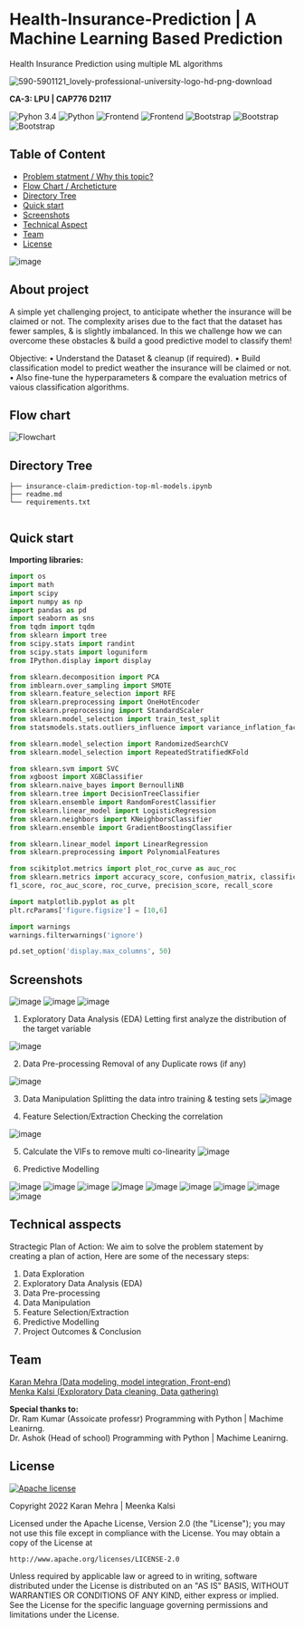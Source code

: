 



# Health-Insurance-Prediction |  A Machine Learning Based Prediction
Health Insurance Prediction using multiple ML algorithms

![590-5901121_lovely-professional-university-logo-hd-png-download](https://user-images.githubusercontent.com/62024355/120755302-6ee99700-c52b-11eb-95b8-075edac041ed.png)


__CA-3: LPU | CAP776 D2117__


![Pyhon 3.4](https://img.shields.io/badge/ide-Jupyter_notebook-blue.svg) ![Python](https://img.shields.io/badge/Language-Python-brightgreen.svg)  ![Frontend](https://img.shields.io/badge/Frontend-Bootstrap-purple.svg)  ![Frontend](https://img.shields.io/badge/Libraries-Streamlit-purple.svg)    ![Bootstrap](https://img.shields.io/badge/BaseEnvironment-AnacondaPrompt-brown.svg)   ![Bootstrap](https://img.shields.io/badge/Deployment-Github-yellow.svg)   ![Bootstrap](https://img.shields.io/badge/Debugging-LocalHost-blue.svg)  


## Table of Content
  * [Problem statment / Why this topic?](#Problem-statment)
  * [Flow Chart / Archeticture](#Flow-chart)
  * [Directory Tree](#directory-tree)
  * [Quick start](#Quick-start)
  * [Screenshots](#screenshots)
  * [Technical Aspect](#technical-aspect)
  * [Team](#team)
  * [License](#license)
  
  
  
![image](https://user-images.githubusercontent.com/62024355/196232532-c5dc622a-37d1-438d-a51f-2452068f096a.png)

  ## About project
A simple yet challenging project, to anticipate whether the insurance will be claimed or not. The complexity arises due to the fact that the dataset has fewer samples, & is slightly imbalanced. In this we challenge how we can overcome these obstacles & build a good predictive model to classify them!

Objective: 
•	Understand the Dataset & cleanup (if required).
•	Build classification model to predict weather the insurance will be claimed or not.
•	Also fine-tune the hyperparameters & compare the evaluation metrics of vaious classification algorithms.


## Flow chart

![Flowchart](https://user-images.githubusercontent.com/62024355/196760839-2551c8ca-9ac9-414f-a7a0-182ad46beef6.png)


## Directory Tree
```
├── insurance-claim-prediction-top-ml-models.ipynb
├── readme.md
└── requirements.txt


```


## Quick start
**Importing libraries:** 
```python
import os
import math
import scipy
import numpy as np
import pandas as pd
import seaborn as sns
from tqdm import tqdm
from sklearn import tree
from scipy.stats import randint
from scipy.stats import loguniform
from IPython.display import display

from sklearn.decomposition import PCA
from imblearn.over_sampling import SMOTE
from sklearn.feature_selection import RFE
from sklearn.preprocessing import OneHotEncoder
from sklearn.preprocessing import StandardScaler
from sklearn.model_selection import train_test_split
from statsmodels.stats.outliers_influence import variance_inflation_factor

from sklearn.model_selection import RandomizedSearchCV
from sklearn.model_selection import RepeatedStratifiedKFold

from sklearn.svm import SVC
from xgboost import XGBClassifier
from sklearn.naive_bayes import BernoulliNB
from sklearn.tree import DecisionTreeClassifier
from sklearn.ensemble import RandomForestClassifier
from sklearn.linear_model import LogisticRegression
from sklearn.neighbors import KNeighborsClassifier
from sklearn.ensemble import GradientBoostingClassifier

from sklearn.linear_model import LinearRegression
from sklearn.preprocessing import PolynomialFeatures

from scikitplot.metrics import plot_roc_curve as auc_roc
from sklearn.metrics import accuracy_score, confusion_matrix, classification_report, \
f1_score, roc_auc_score, roc_curve, precision_score, recall_score

import matplotlib.pyplot as plt
plt.rcParams['figure.figsize'] = [10,6]

import warnings 
warnings.filterwarnings('ignore')

pd.set_option('display.max_columns', 50)

```

## Screenshots
![image](https://user-images.githubusercontent.com/62024355/196595872-a0efc345-a7c0-44b2-974a-2ce0bed6c8be.png)
![image](https://user-images.githubusercontent.com/62024355/196595920-2073e25b-485c-4934-8404-50f0ced76a6a.png)
![image](https://user-images.githubusercontent.com/62024355/196595966-1ee03f6a-4d12-44fd-a7f2-22f177544b49.png)


1.	Exploratory Data Analysis (EDA)
                Letting first analyze the distribution of the target variable
 
![image](https://user-images.githubusercontent.com/62024355/196596644-6b36bf65-211d-40ea-a106-eff806888093.png)

2.	Data Pre-processing 
Removal of any Duplicate rows (if any)
 
![image](https://user-images.githubusercontent.com/62024355/196596667-680804d8-6025-4378-a1a4-2f4860aca101.png)

3.	Data Manipulation
                 Splitting the data intro training & testing sets
![image](https://user-images.githubusercontent.com/62024355/196596680-929c0811-1cc2-42eb-a510-79e447514090.png)

 
4.	Feature Selection/Extraction
Checking the correlation
 
![image](https://user-images.githubusercontent.com/62024355/196596699-1beae18e-4227-4aa7-8d9c-1c4e8fd37e34.png)

5.	Calculate the VIFs to remove multi co-linearity
![image](https://user-images.githubusercontent.com/62024355/196596732-177596a1-80e8-4497-bccb-65209feb4095.png)

 
6.	Predictive Modelling
 
![image](https://user-images.githubusercontent.com/62024355/196596769-bc28c0b3-90b0-4e72-9ebe-a593051ff7cb.png)
![image](https://user-images.githubusercontent.com/62024355/196596790-d054011b-d567-4163-9730-b73c7678ed0e.png)
![image](https://user-images.githubusercontent.com/62024355/196596806-6d32d854-9ce8-4e01-b3db-85a93addb9a7.png)
![image](https://user-images.githubusercontent.com/62024355/196596817-5bce0e62-1d1c-45e5-b1ff-b5707297b68e.png)
![image](https://user-images.githubusercontent.com/62024355/196596831-42f13a92-bbf7-47c0-8dee-caed6f10dd72.png)
![image](https://user-images.githubusercontent.com/62024355/196596846-5327527c-2551-476e-b2dd-f80125aeae10.png)
![image](https://user-images.githubusercontent.com/62024355/196596860-8254dfc8-e3dc-4f0b-90ba-6211b145aa18.png)
![image](https://user-images.githubusercontent.com/62024355/196596881-2520ba77-497c-45c7-8bbe-35bdbbec650c.png)
![image](https://user-images.githubusercontent.com/62024355/196596893-a15c9497-035a-4442-b76e-9ffe73cd4817.png)

 

## Technical asspects
Stractegic Plan of Action:
We aim to solve the problem statement by creating a plan of action, Here are some of the necessary steps:
1.	Data Exploration
2.	Exploratory Data Analysis (EDA)
3.	Data Pre-processing
4.	Data Manipulation
5.	Feature Selection/Extraction
6.	Predictive Modelling
7.	Project Outcomes & Conclusion


## Team
[Karan Mehra (Data modeling, model integration, Front-end)](https://karanmehra7107.github.io/My-Portfolio/index.html) 
<br> [Menka Kalsi (Exploratory Data cleaning, Data gathering)](https://github.com/MenkaKalsi) 


__Special thanks to:__ 
<br> Dr. Ram Kumar (Assoicate professr)  Programming with Python | Machime Leanirng. <br>
Dr. Ashok (Head of school) Programming with Python | Machime Leanirng.

## License
[![Apache license](https://img.shields.io/badge/license-apache-blue?style=for-the-badge&logo=appveyor)](http://www.apache.org/licenses/LICENSE-2.0e)

Copyright 2022 Karan Mehra | Meenka Kalsi

Licensed under the Apache License, Version 2.0 (the "License");
you may not use this file except in compliance with the License.
You may obtain a copy of the License at

    http://www.apache.org/licenses/LICENSE-2.0

Unless required by applicable law or agreed to in writing, software
distributed under the License is distributed on an "AS IS" BASIS,
WITHOUT WARRANTIES OR CONDITIONS OF ANY KIND, either express or implied.
See the License for the specific language governing permissions and
limitations under the License.
